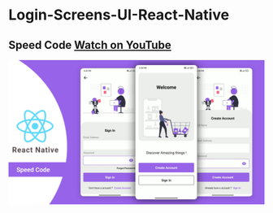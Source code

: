 # Login-Screens-UI-React-Native
## Speed Code [Watch on YouTube](https://youtu.be/OqBCsyY8ths)


![App UI](/assets/images/ScreenShots.png)
